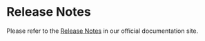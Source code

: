 # Release Notes

Please refer to the [Release Notes](https://ridgeplot.readthedocs.io/en/latest/reference/changelog.html) in our official documentation site.
